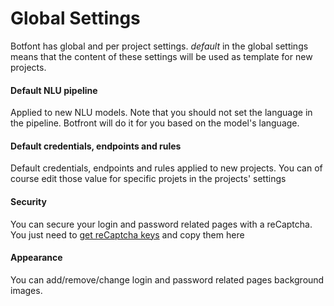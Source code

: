 # Global Settings

Botfont has global and per project settings. _default_ in the global settings means that the content of these settings will be used as template for new projects.


#### Default NLU pipeline

Applied to new NLU models. Note that you should not set the language in the pipeline. Botfront will do it for you based on the model's language.

#### Default credentials, endpoints and rules

Default credentials, endpoints and rules applied to new projects. You can of course edit those value for specific projets in the projects' settings

#### Security

You can secure your login and password related pages with a reCaptcha. You just need to [get reCaptcha keys](https://developers.google.com/recaptcha) and copy them here

#### Appearance

You can add/remove/change login and password related pages background images.

